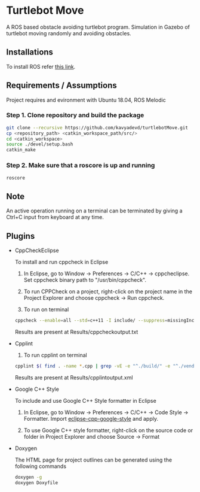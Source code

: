 # Turtlebot Move
A ROS based obstacle avoiding turtlebot program. Simulation in Gazebo of turtlebot moving randomly and avoiding obstacles.


## Installations

To install ROS refer [this link](http://wiki.ros.org/ROS/Installation).

## Requirements / Assumptions
Project requires and evironment with Ubuntu 18.04, ROS Melodic


### Step 1. Clone repository and build the package
```bash
git clone --recursive https://github.com/kavyadevd/turtlebotMove.git
cp <repository_path> <catkin_workspace_path/src/>
cd <catkin_workspace>
source ./devel/setup.bash
catkin_make
```

### Step 2. Make sure that a roscore is up and running
```bash
roscore
```



## Note
An active operation running on a terminal can be terminated by giving a Ctrl+C input from keyboard at any time.

## Plugins


- CppCheckEclipse

    To install and run cppcheck in Eclipse

    1. In Eclipse, go to Window -> Preferences -> C/C++ -> cppcheclipse.
    Set cppcheck binary path to "/usr/bin/cppcheck".

    2. To run CPPCheck on a project, right-click on the project name in the Project Explorer 
    and choose cppcheck -> Run cppcheck.
    
    3. To run on terminal
    ```bash
    cppcheck --enable=all --std=c++11 -I include/ --suppress=missingIncludeSystem $( find . -name *.cpp -or -name *.h | grep -vE -e "^./build/" -e "^./vendor/") >     Results/cppcheckoutput.txt
    ```
    Results are present at Results/cppcheckoutput.txt
    
- Cpplint
   1. To run cpplint on terminal
   ```bash
   cpplint $( find . -name *.cpp | grep -vE -e "^./build/" -e "^./vendor/") $( find . -name *.hpp | grep -vE -e "^./build/" -e "^./vendor/") >                    Results/cpplintoutput.txt
   ```
   Results are present at Results/cpplintoutput.xml

- Google C++ Style

    To include and use Google C++ Style formatter in Eclipse

    1. In Eclipse, go to Window -> Preferences -> C/C++ -> Code Style -> Formatter. 
    Import [eclipse-cpp-google-style][reference-id-for-eclipse-cpp-google-style] and apply.

    2. To use Google C++ style formatter, right-click on the source code or folder in 
    Project Explorer and choose Source -> Format

[reference-id-for-eclipse-cpp-google-style]: https://raw.githubusercontent.com/google/styleguide/gh-pages/eclipse-cpp-google-style.xml

- Doxygen

    The HTML page for project outlines can be generated using the following commands
    ```bash
    doxygen -g
    doxygen Doxyfile
    ```

